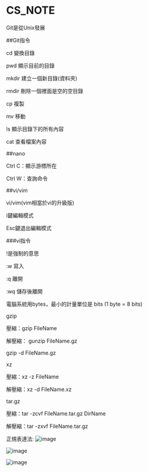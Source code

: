 # CS_NOTE

Git是從Unix發展

##Git指令


cd 	變換目錄


pwd	顯示目前的目錄


mkdir 建立一個新目錄(資料夾)


rmdir 刪除一個裡面是空的空目錄


cp 複製


mv 移動


ls 顯示目錄下的所有內容


cat 查看檔案內容



##nano


Ctrl C：顯示游標所在


Ctrl W：查詢命令




##vi/vim


vi/vim(vim相當於vi的升級版)


i鍵編輯模式




Esc鍵退出編輯模式



###vi指令







!是強制的意思




:w  寫入




:q  離開



:wq 儲存後離開




電腦系統用bytes，最小的計量單位是 bits (1 byte = 8 bits)





gzip


壓縮：gzip FileName

解壓縮：
gunzip FileName.gz

gzip -d FileName.gz

xz

壓縮：xz -z FileName

解壓縮：xz -d FileName.xz

tar.gz

壓縮：tar -zcvf FileName.tar.gz DirName

解壓縮：tar -zxvf FileName.tar.gz

正規表達法:
![image](https://user-images.githubusercontent.com/91451706/147905899-2e0af9ed-d0fa-4e9f-b80f-4d377d8c514a.png)

![image](https://user-images.githubusercontent.com/91451706/147905935-bad9b6ba-4a71-4429-b6c7-84fdf674f6a0.png)

![image](https://user-images.githubusercontent.com/91451706/147905969-08e76c8f-ed5b-4c4a-a62d-559da107ce41.png)
